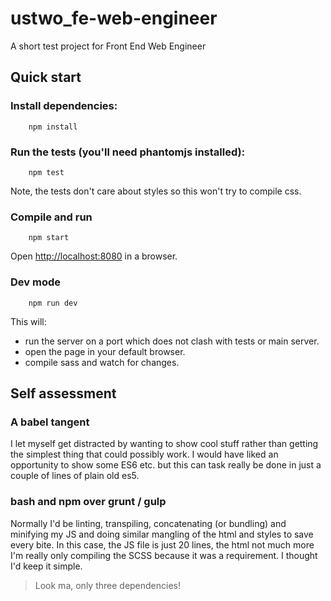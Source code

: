 # ustwo_fe-web-engineer
A short test project for Front End Web Engineer

## Quick start

### Install dependencies:

```
    npm install
```

### Run the tests (you'll need phantomjs installed):

```
    npm test
```

Note, the tests don't care about styles so this won't try to compile css.


### Compile and run

```
    npm start
```

Open [http://localhost:8080](http://localhost:8080) in a browser.

### Dev mode

```
    npm run dev
```

This will:
- run the server on a port which does not clash with tests or main server.
- open the page in your default browser.
- compile sass and watch for changes.

## Self assessment

### A babel tangent

I let myself get distracted by wanting to show cool stuff rather than getting the
simplest thing that could possibly work. I would have liked an opportunity to show
some ES6 etc. but this can task really be done in just a couple of lines of plain
old es5.

### bash and npm over grunt / gulp

Normally I'd be linting, transpiling, concatenating (or bundling) and minifying
my JS and doing similar mangling of the html and styles to save every bite. In
this case, the JS file is just 20 lines, the html not much more I'm really only
compiling the SCSS because it was a requirement. I thought I'd keep it simple.

> Look ma, only three dependencies!
